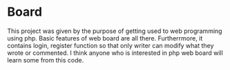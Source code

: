# Board

This project was given by the purpose of getting used to web programming using php.
Basic features of web board are all there.
Furtherrmore, it contains login, register function so that only writer can modify what they wrote or commented.
I think anyone who is interested in php web board will learn some from this code.
